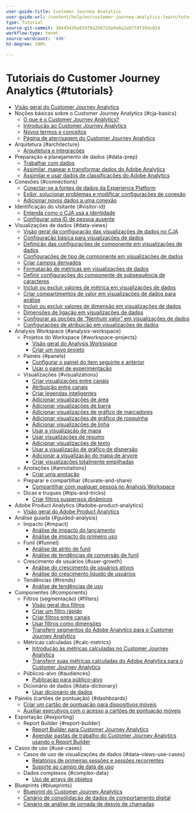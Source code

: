```yaml
---
user-guide-title: Customer Journey Analytics
user-guide-url: /content/help/en/customer-journey-analytics-learn/tutorials/overview.html
type: Tutorial
source-git-commit: 30445426a634f0a25672da9e8a2a977df35dc014
workflow-type: tm+mt
source-wordcount: '440'
ht-degree: 100%

---
```



# Tutoriais do Customer Journey Analytics {#tutorials}

+ [Visão geral do Customer Journey Analytics](overview.md)
+ Noções básicas sobre o Customer Journey Analytics {#cja-basics}
   + [O que é o Customer Journey Analytics?](cja-basics/what-is-customer-journey-analytics.md)
   + [Introdução ao Customer Journey Analytics](cja-basics/understanding-customer-journey-analytics.md)
   + [Novos termos e conceitos](cja-basics/new-terms-and-concepts-in-cja.md)
   + [Página de aterrisagem do Customer Journey Analytics](cja-basics/customer-journey-analytics-landing-page.md)
+ Arquitetura {#architecture}
   + [Arquitetura e integrações](architecture/architecture-and-integrations-of-cja.md)
+ Preparação e planejamento de dados {#data-prep}
   + [Trabalhar com dados](data-prep/working-with-data-in-cja.md)
   + [Assimilar, mapear e transformar dados do Adobe Analytics](data-prep/ingest-map-and-transform-adobe-analytics-data.md)
   + [Assimilar e usar dados de classificações do Adobe Analytics](data-prep/ingest-and-use-analytics-classifications.md)
+ Conexões {#connections}
   + [Conectar-se a fontes de dados da Experience Platform](connections/connecting-customer-journey-analytics-to-data-sources-in-platform.md)
   + [Exibir, solucionar problemas e modificar configurações de conexão](connections/connections-details-experience-in-cja.md)
   + [Adicionar novos dados a uma conexão](connections/add-past-data-to-an-existing-connection-in-cja.md)
+ Identificação do visitante {#visitor-id}
   + [Entenda como o CJA usa a identidade](visitor-id/understanding-how-customer-journey-analytics-uses-identity.md)
   + [Configurar uma ID de pessoa ausente](visitor-id/configure-missing-person-id.md)
+ Visualizações de dados {#data-views}
   + [Visão geral da configuração das visualizações de dados no CJA](data-views/overview-of-configuring-data-views-for-cja.md)
   + [Configuração básica para visualizações de dados](data-views/basic-configuration-for-data-views.md)
   + [Definição das configurações de componente em visualizações de dados](data-views/configuring-component-settings-in-data-views.md)
   + [Configurações de tipo de componente em visualizações de dados](data-views/component-type-settings-in-data-views.md)
   + [Criar campos derivados](data-views/derived-fields-in-cja.md)
   + [Formatação de métricas em visualizações de dados](data-views/formatting-metrics-in-data-views.md)
   + [Definir configurações do componente de subsequência de caracteres](data-views/configure-substring-component-settings.md)
   + [Incluir ou excluir valores de métrica em visualizações de dados](data-views/include-or-exclude-metric-values-in-data-views.md)
   + [Criar compartimentos de valor em visualizações de dados para análise](data-views/creating-value-buckets-in-data-views-for-analysis.md)
   + [Incluir ou excluir valores de dimensão em visualizações de dados](data-views/include-or-exclude-dimension-values-in-data-views.md)
   + [Dimensões de ligação em visualizações de dados](data-views/binding-dimensions-in-data-views.md)
   + [Configurar as opções de “Nenhum valor” em visualizações de dados](data-views/configure-no-value-options-in-data-views.md)
   + [Configurações de atribuição em visualizações de dados](data-views/attribution-settings-in-data-views.md)
+ Analysis Workspace {#analysis-workspace}
   + Projetos do Workspace {#workspace-projects}
      + [Visão geral do Analysis Workspace](analysis-workspace/workspace-projects/analysis-workspace-overview.md)
      + [Criar um novo projeto](analysis-workspace/workspace-projects/build-a-new-project.md)
   + Painéis {#panels}
      + [Configurar o painel do item seguinte e anterior](analysis-workspace/panels/configure-next-previous-item-panel.md)
      + [Usar o painel de experimentação](analysis-workspace/panels/use-the-experimentation-panel.md)
   + Visualizações {#visualizations}
      + [Criar visualizações entre canais](analysis-workspace/visualizations/creating-cross-channel-visualizations-in-customer-journey-analytics.md)
      + [Atribuição entre canais](analysis-workspace/visualizations/cross-channel-attribution-in-customer-journey-analytics.md)
      + [Criar legendas inteligentes](analysis-workspace/visualizations/intelligent-captions.md)
      + [Adicionar visualizações de área](analysis-workspace/visualizations/add-area-visualizations.md)
      + [Adicionar visualizações de barra](analysis-workspace/visualizations/add-bar-visualizations.md)
      + [Adicionar visualizações de gráfico de marcadores](analysis-workspace/visualizations/add-bullet-graph-visualizations.md)
      + [Adicionar visualizações de gráfico de rosquinha](analysis-workspace/visualizations/add-donut-visualizations.md)
      + [Adicionar visualizações de linha](analysis-workspace/visualizations/add-line-visualizations.md)
      + [Usar a visualização de mapa](analysis-workspace/visualizations/use-map-visualization.md)
      + [Usar visualizações de resumo](analysis-workspace/visualizations/use-summary-visualizations.md)
      + [Adicionar visualizações de texto](analysis-workspace/visualizations/add-text-visualizations.md)
      + [Usar a visualização de gráfico de dispersão](analysis-workspace/visualizations/use-scatterplot-visualizations.md)
      + [Adicionar a visualização do mapa de árvore](analysis-workspace/visualizations/add-treemap-visualizations.md)
      + [Criar visualizações totalmente empilhadas](analysis-workspace/visualizations/create-stacked-visualizations.md)
   + Anotações {#annotations}
      + [Criar uma anotação](analysis-workspace/annotations/create-an-annotation.md)
   + Preparar e compartilhar {#curate-and-share}
      + [Compartilhar com qualquer pessoa no Analysis Workspace](analysis-workspace/curate-and-share/share-with-anyone-in-analysis-workspace.md)
   + Dicas e truques {#tips-and-tricks}
      + [Criar filtros suspensos dinâmicos](analysis-workspace/tips-and-tricks/dynamic-drop-downs.md)
+ Adobe Product Analytics {#adobe-product-analytics}
   + [Visão geral do Adobe Product Analytics](adobe-product-analytics/adobe-product-analytics-overview.md)
+ Análise guiada {#guided-analysis}
   + Impacto {#impact}
      + [Análise de impacto do lançamento](guided-analysis/impact/release-impact-analysis.md)
      + [Análise de impacto do primeiro uso](guided-analysis/impact/first-use-impact-analysis.md)
   + Funil {#funnel}
      + [Análise de atrito de funil](guided-analysis/funnel/funnel-friction-analysis.md)
      + [Análise de tendências de conversão de funil](guided-analysis/funnel/funnel-conversion-trends-analysis.md)
   + Crescimento de usuários {#user-growth}
      + [Análise do crescimento de usuários ativos](guided-analysis/user-growth/active-user-growth-analysis.md)
      + [Análise do crescimento líquido de usuários](guided-analysis/user-growth/net-user-growth-analysis.md)
   + Tendências {#trends}
      + [Análise de tendências de uso](guided-analysis/trends/usage-trends-analysis.md)
+ Componentes {#components}
   + Filtros (segmentação) {#filters}
      + [Visão geral dos filtros](components/filters/introduction-to-filters-in-cja.md)
      + [Criar um filtro rápido](components/filters/create-a-quick-filter.md)
      + [Criar filtros entre canais](components/filters/creating-cross-channel-filters-in-customer-journey-analytics.md)
      + [Usar filtros como dimensões](components/filters/use-filters-as-dimensions.md)
      + [Transferir segmentos do Adobe Analytics para o Customer Journey Analytics](components/filters/moving-adobe-analytics-segments-to-customer-journey-analytics.md)
   + Métricas calculadas {#calc-metrics}
      + [Introdução às métricas calculadas no Customer Journey Analytics](components/calc-metrics/introduction-to-calculated-metrics-in-customer-journey-analytics.md)
      + [Transferir suas métricas calculadas do Adobe Analytics para o Customer Journey Analytics](components/calc-metrics/moving-your-calculated-metrics-from-adobe-analytics-to-customer-journey-analytics.md)
   + Públicos-alvo {#audiences}
      + [Publicação para público-alvo](components/audiences/audience-publishing-for-cja.md)
   + Dicionário de dados {#data-dictionary}
      + [Usar dicionário de dados](components/data-dictionary/use-data-dictionary.md)
+ Painéis (cartões de pontuação) {#dashboards}
   + [Criar um cartão de pontuação para dispositivos móveis](dashboards/create-a-mobile-scorecard.md)
   + [Auxiliar executivos com o acesso a cartões de pontuação móveis](dashboards/assist-executives-to-access-mobile-scorecards.md)
+ Exportação {#exporting}
   + Report Builder {#report-builder}
      + [Report Builder para Customer Journey Analytics](exporting/report-builder/report-builder-for-customer-journey-analytics.md)
      + [Agendar pastas de trabalho do Customer Journey Analytics usando o Report Builder](exporting/report-builder/schedule-cja-workbooks-using-report-builder.md)
+ Casos de uso {#use-cases}
   + Casos de uso de visualizações de dados {#data-views-use-cases}
      + [Relatórios de primeiras sessões e sessões recorrentes](use-cases/data-views-use-cases/first-time-and-returning-sessions.md)
      + [Suporte ao campo de data de uso](use-cases/data-views-use-cases/leverage-date-field-support.md)
   + Dados complexos {#complex-data}
      + [Uso de arrays de objetos](use-cases/complex-data/object-arrays-in-cja.md)
+ Blueprints {#blueprints}
   + [Blueprint do Customer Journey Analytics](https://experienceleague.adobe.com/docs/blueprints-learn/architecture/customer-journey-analytics/overview.html?lang=pt-BR)
   + [Cenário de consolidação de dados de comportamento digital](https://experienceleague.adobe.com/docs/analytics-platform/using/cja-usecases/cross-channel/cross-channel.html?lang=pt-BR)
   + [Cenário de análise de jornada de desvio de chamadas](https://experienceleague.adobe.com/docs/analytics-platform/using/cja-usecases/cross-channel/call-center.html?lang=pt-BR)
